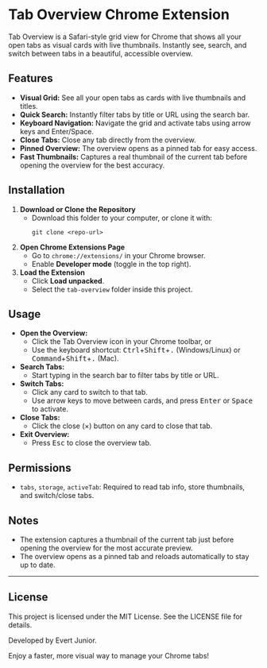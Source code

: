 # Tab Overview Chrome Extension

Tab Overview is a Safari-style grid view for Chrome that shows all your open tabs as visual cards with live thumbnails. Instantly see, search, and switch between tabs in a beautiful, accessible overview.

## Features

- **Visual Grid:** See all your open tabs as cards with live thumbnails and titles.
- **Quick Search:** Instantly filter tabs by title or URL using the search bar.
- **Keyboard Navigation:** Navigate the grid and activate tabs using arrow keys and Enter/Space.
- **Close Tabs:** Close any tab directly from the overview.
- **Pinned Overview:** The overview opens as a pinned tab for easy access.
- **Fast Thumbnails:** Captures a real thumbnail of the current tab before opening the overview for the best accuracy.

## Installation

1. **Download or Clone the Repository**
   - Download this folder to your computer, or clone it with:
     ```
     git clone <repo-url>
     ```
2. **Open Chrome Extensions Page**
   - Go to `chrome://extensions/` in your Chrome browser.
   - Enable **Developer mode** (toggle in the top right).
3. **Load the Extension**
   - Click **Load unpacked**.
   - Select the `tab-overview` folder inside this project.

## Usage

- **Open the Overview:**
  - Click the Tab Overview icon in your Chrome toolbar, or
  - Use the keyboard shortcut: <kbd>Ctrl</kbd>+<kbd>Shift</kbd>+<kbd>.</kbd> (Windows/Linux) or <kbd>Command</kbd>+<kbd>Shift</kbd>+<kbd>.</kbd> (Mac).
- **Search Tabs:**
  - Start typing in the search bar to filter tabs by title or URL.
- **Switch Tabs:**
  - Click any card to switch to that tab.
  - Use arrow keys to move between cards, and press <kbd>Enter</kbd> or <kbd>Space</kbd> to activate.
- **Close Tabs:**
  - Click the close (×) button on any card to close that tab.
- **Exit Overview:**
  - Press <kbd>Esc</kbd> to close the overview tab.

## Permissions

- `tabs`, `storage`, `activeTab`: Required to read tab info, store thumbnails, and switch/close tabs.

## Notes

- The extension captures a thumbnail of the current tab just before opening the overview for the most accurate preview.
- The overview opens as a pinned tab and reloads automatically to stay up to date.

---

## License

This project is licensed under the MIT License. See the LICENSE file for details.

Developed by Evert Junior.

Enjoy a faster, more visual way to manage your Chrome tabs!
